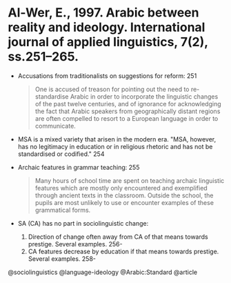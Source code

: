 # Al-Wer, E., 1997. Arabic between reality and ideology. International journal of applied linguistics, 7(2), ss.251–265.

- Accusations from traditionalists on suggestions for reform: 251

  > One is accused of treason for pointing out the need to re-standardise Arabic in order to incorporate the linguistic changes of the past twelve centuries, and of ignorance for acknowledging the fact that Arabic speakers from geographically distant regions are often compelled to resort to a European language in order to communicate.

- MSA is a mixed variety that arisen in the modern era. "MSA, however, has no legitimacy in education or in religious rhetoric and has not be standardised or codified." 254

- Archaic features in grammar teaching: 255

  > Many hours of school time are spent on teaching archaic linguistic features which are mostly only encountered and exemplified through ancient texts in the classroom. Outside the school, the pupils are most unlikely to use or encounter examples of these grammatical forms.

- SA (CA) has no part in sociolinguistic change:
  1. Direction of change often away from CA of that means towards prestige. Several examples. 256-
  2. CA features decrease by education if that means towards prestige. Several examples. 258-

@sociolinguistics
@language-ideology
@Arabic:Standard
@article
